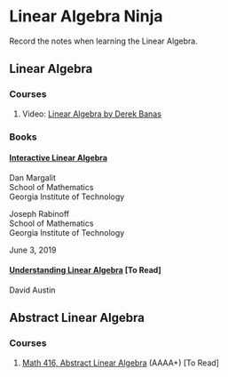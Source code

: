 # Linear Algebra Ninja
Record the notes when learning the Linear Algebra.

## Linear Algebra

### Courses
1. Video: [Linear Algebra by Derek Banas](https://www.youtube.com/playlist?list=PLGLfVvz_LVvQNOt6xlugFm3LmTYo5g_7i)

### Books

#### [Interactive Linear Algebra](https://textbooks.math.gatech.edu/ila/index.html)
Dan Margalit <br>
School of Mathematics <br>
Georgia Institute of Technology <br>

Joseph Rabinoff <br>
School of Mathematics <br>
Georgia Institute of Technology <br>

June 3, 2019

#### [Understanding Linear Algebra](https://understandinglinearalgebra.org/ula.html) [To Read]
David Austin


## Abstract Linear Algebra

### Courses
1. [Math 416, Abstract Linear Algebra](https://nmd.web.illinois.edu/classes/2018/416/index.html) (AAAA+) [To Read]
